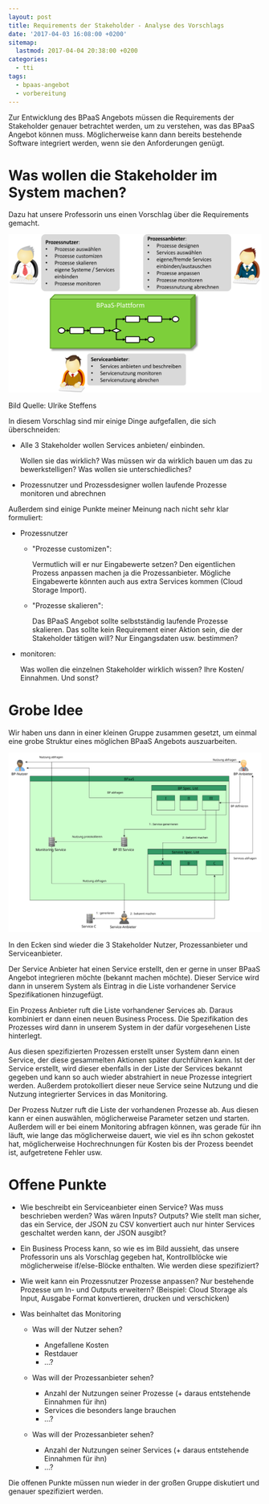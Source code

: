 ```yaml
---
layout: post
title: Requirements der Stakeholder - Analyse des Vorschlags
date: '2017-04-03 16:08:00 +0200'
sitemap:
  lastmod: 2017-04-04 20:38:00 +0200
categories:
  - tti
tags:
  - bpaas-angebot
  - vorbereitung
---
```


Zur Entwicklung des BPaaS Angebots müssen die Requirements der Stakeholder genauer betrachtet werden, um zu verstehen, was das BPaaS Angebot können muss. Möglicherweise kann dann bereits bestehende Software integriert werden, wenn sie den Anforderungen genügt.

# Was wollen die Stakeholder im System machen?

Dazu hat unsere Professorin uns einen Vorschlag über die Requirements gemacht.

![Stakeholder](/assets/2017/03/stakeholder.svg)

Bild Quelle: Ulrike Steffens

In diesem Vorschlag sind mir einige Dinge aufgefallen, die sich überschneiden:

- Alle 3 Stakeholder wollen Services anbieten/ einbinden.

  Wollen sie das wirklich? Was müssen wir da wirklich bauen um das zu bewerkstelligen? Was wollen sie unterschiedliches?

- Prozessnutzer und Prozessdesigner wollen laufende Prozesse monitoren und abrechnen

Außerdem sind einige Punkte meiner Meinung nach nicht sehr klar formuliert:

- Prozessnutzer
  - "Prozesse customizen":

    Vermutlich will er nur Eingabewerte setzen? Den eigentlichen Prozess anpassen machen ja die Prozessanbieter. Mögliche Eingabewerte könnten auch aus extra Services kommen (Cloud Storage Import).

  - "Prozesse skalieren":

    Das BPaaS Angebot sollte selbstständig laufende Prozesse skalieren. Das sollte kein Requirement einer Aktion sein, die der Stakeholder tätigen will? Nur Eingangsdaten usw. bestimmen?

- monitoren:

  Was wollen die einzelnen Stakeholder wirklich wissen? Ihre Kosten/ Einnahmen. Und sonst?

# Grobe Idee

Wir haben uns dann in einer kleinen Gruppe zusammen gesetzt, um einmal eine grobe Struktur eines möglichen BPaaS Angebots auszuarbeiten.

![Idee für BPaaS](/assets/2017/04/tti_arch.svg)

In den Ecken sind wieder die 3 Stakeholder Nutzer, Prozessanbieter und Serviceanbieter.

Der Service Anbieter hat einen Service erstellt, den er gerne in unser BPaaS Angebot integrieren möchte (bekannt machen möchte). Dieser Service wird dann in unserem System als Eintrag in die Liste vorhandener Service Spezifikationen hinzugefügt.

Ein Prozess Anbieter ruft die Liste vorhandener Services ab. Daraus kombiniert er dann einen neuen Business Process. Die Spezifikation des Prozesses wird dann in unserem System in der dafür vorgesehenen Liste hinterlegt.

Aus diesen spezifizierten Prozessen erstellt unser System dann einen Service, der diese gesammelten Aktionen später durchführen kann. Ist der Service erstellt, wird dieser ebenfalls in der Liste der Services bekannt gegeben und kann so auch wieder abstrahiert in neue Prozesse integriert werden.
Außerdem protokolliert dieser neue Service seine Nutzung und die Nutzung integrierter Services in das Monitoring.

Der Prozess Nutzer ruft die Liste der vorhandenen Prozesse ab. Aus diesen kann er einen auswählen, möglicherweise Parameter setzen und starten. Außerdem will er bei einem Monitoring abfragen können, was gerade für ihn läuft, wie lange das möglicherweise dauert, wie viel es ihn schon gekostet hat, möglicherweise Hochrechnungen für Kosten bis der Prozess beendet ist, aufgetretene Fehler usw.

# Offene Punkte

- Wie beschreibt ein Serviceanbieter einen Service? Was muss beschrieben werden? Was wären Inputs? Outputs? Wie stellt man sicher, das ein Service, der JSON zu CSV konvertiert auch nur hinter Services geschaltet werden kann, der JSON ausgibt?
- Ein Business Process kann, so wie es im Bild aussieht, das unsere Professorin uns als Vorschlag gegeben hat, Kontrollblöcke wie möglicherweise if/else-Blöcke enthalten. Wie werden diese spezifiziert?
- Wie weit kann ein Prozessnutzer Prozesse anpassen? Nur bestehende Prozesse um In- und Outputs erweitern? (Beispiel: Cloud Storage als Input, Ausgabe Format konvertieren, drucken und verschicken)
- Was beinhaltet das Monitoring

  - Was will der Nutzer sehen?

    - Angefallene Kosten
    - Restdauer
    - ...?

  - Was will der Prozessanbieter sehen?

    - Anzahl der Nutzungen seiner Prozesse (+ daraus entstehende Einnahmen für ihn)
    - Services die besonders lange brauchen
    - ...?

  - Was will der Prozessanbieter sehen?

    - Anzahl der Nutzungen seiner Services (+ daraus entstehende Einnahmen für ihn)
    - ...?

Die offenen Punkte müssen nun wieder in der großen Gruppe diskutiert und genauer spezifiziert werden.
